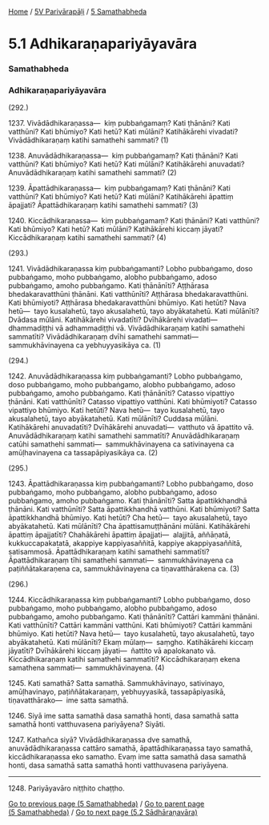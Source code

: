 
[Home](/) / [5V Parivārapāḷi](/tipitaka/5V.md) / [5 Samathabheda](/tipitaka/5V/5.md)

# 5.1 Adhikaraṇapariyāyavāra

### Samathabheda

### Adhikaraṇapariyāyavāra

(292.)

1237\. Vivādādhikaraṇassa—  kiṃ pubbaṅgamaṃ? Kati ṭhānāni? Kati vatthūni? Kati bhūmiyo? Kati hetū? Kati mūlāni? Katihākārehi vivadati? Vivādādhikaraṇaṃ katihi samathehi sammati? (1)

1238\. Anuvādādhikaraṇassa—  kiṃ pubbaṅgamaṃ? Kati ṭhānāni? Kati vatthūni? Kati bhūmiyo? Kati hetū? Kati mūlāni? Katihākārehi anuvadati? Anuvādādhikaraṇaṃ katihi samathehi sammati? (2)

1239\. Āpattādhikaraṇassa—  kiṃ pubbaṅgamaṃ? Kati ṭhānāni? Kati vatthūni? Kati bhūmiyo? Kati hetū? Kati mūlāni? Katihākārehi āpattiṃ āpajjati? Āpattādhikaraṇaṃ katihi samathehi sammati? (3)

1240\. Kiccādhikaraṇassa—  kiṃ pubbaṅgamaṃ? Kati ṭhānāni? Kati vatthūni? Kati bhūmiyo? Kati hetū? Kati mūlāni? Katihākārehi kiccaṃ jāyati? Kiccādhikaraṇaṃ katihi samathehi sammati? (4)

(293.)

1241\. Vivādādhikaraṇassa kiṃ pubbaṅgamanti? Lobho pubbaṅgamo, doso pubbaṅgamo, moho pubbaṅgamo, alobho pubbaṅgamo, adoso pubbaṅgamo, amoho pubbaṅgamo. Kati ṭhānānīti? Aṭṭhārasa bhedakaravatthūni ṭhānāni. Kati vatthūnīti? Aṭṭhārasa bhedakaravatthūni. Kati bhūmiyoti? Aṭṭhārasa bhedakaravatthūni bhūmiyo. Kati hetūti? Nava hetū—  tayo kusalahetū, tayo akusalahetū, tayo abyākatahetū. Kati mūlānīti? Dvādasa mūlāni. Katihākārehi vivadatīti? Dvīhākārehi vivadati—  dhammadiṭṭhi vā adhammadiṭṭhi vā. Vivādādhikaraṇaṃ katihi samathehi sammatīti? Vivādādhikaraṇaṃ dvīhi samathehi sammati—  sammukhāvinayena ca yebhuyyasikāya ca. (1)

(294.)

1242\. Anuvādādhikaraṇassa kiṃ pubbaṅgamanti? Lobho pubbaṅgamo, doso pubbaṅgamo, moho pubbaṅgamo, alobho pubbaṅgamo, adoso pubbaṅgamo, amoho pubbaṅgamo. Kati ṭhānānīti? Catasso vipattiyo ṭhānāni. Kati vatthūnīti? Catasso vipattiyo vatthūni. Kati bhūmiyoti? Catasso vipattiyo bhūmiyo. Kati hetūti? Nava hetū—  tayo kusalahetū, tayo akusalahetū, tayo abyākatahetū. Kati mūlānīti? Cuddasa mūlāni. Katihākārehi anuvadatīti? Dvīhākārehi anuvadati—  vatthuto vā āpattito vā. Anuvādādhikaraṇaṃ katihi samathehi sammatīti? Anuvādādhikaraṇaṃ catūhi samathehi sammati—  sammukhāvinayena ca sativinayena ca amūḷhavinayena ca tassapāpiyasikāya ca. (2)

(295.)

1243\. Āpattādhikaraṇassa kiṃ pubbaṅgamanti? Lobho pubbaṅgamo, doso pubbaṅgamo, moho pubbaṅgamo, alobho pubbaṅgamo, adoso pubbaṅgamo, amoho pubbaṅgamo. Kati ṭhānānīti? Satta āpattikkhandhā ṭhānāni. Kati vatthūnīti? Satta āpattikkhandhā vatthūni. Kati bhūmiyoti? Satta āpattikkhandhā bhūmiyo. Kati hetūti? Cha hetū—  tayo akusalahetū, tayo abyākatahetū. Kati mūlānīti? Cha āpattisamuṭṭhānāni mūlāni. Katihākārehi āpattiṃ āpajjatīti? Chahākārehi āpattiṃ āpajjati—  alajjitā, aññāṇatā, kukkuccapakatatā, akappiye kappiyasaññitā, kappiye akappiyasaññitā, satisammosā. Āpattādhikaraṇaṃ katihi samathehi sammatīti? Āpattādhikaraṇaṃ tīhi samathehi sammati—  sammukhāvinayena ca paṭiññātakaraṇena ca, sammukhāvinayena ca tiṇavatthārakena ca. (3)

(296.)

1244\. Kiccādhikaraṇassa kiṃ pubbaṅgamanti? Lobho pubbaṅgamo, doso pubbaṅgamo, moho pubbaṅgamo, alobho pubbaṅgamo, adoso pubbaṅgamo, amoho pubbaṅgamo. Kati ṭhānānīti? Cattāri kammāni ṭhānāni. Kati vatthūnīti? Cattāri kammāni vatthūni. Kati bhūmiyoti? Cattāri kammāni bhūmiyo. Kati hetūti? Nava hetū—  tayo kusalahetū, tayo akusalahetū, tayo abyākatahetū. Kati mūlānīti? Ekaṃ mūlaṃ—  saṃgho. Katihākārehi kiccaṃ jāyatīti? Dvīhākārehi kiccaṃ jāyati—  ñattito vā apalokanato vā. Kiccādhikaraṇaṃ katihi samathehi sammatīti? Kiccādhikaraṇaṃ ekena samathena sammati—  sammukhāvinayena. (4)

1245\. Kati samathā? Satta samathā. Sammukhāvinayo, sativinayo, amūḷhavinayo, paṭiññātakaraṇaṃ, yebhuyyasikā, tassapāpiyasikā, tiṇavatthārako—  ime satta samathā.

1246\. Siyā ime satta samathā dasa samathā honti, dasa samathā satta samathā honti vatthuvasena pariyāyena? Siyāti.

1247\. Kathañca siyā? Vivādādhikaraṇassa dve samathā, anuvādādhikaraṇassa cattāro samathā, āpattādhikaraṇassa tayo samathā, kiccādhikaraṇassa eko samatho. Evaṃ ime satta samathā dasa samathā honti, dasa samathā satta samathā honti vatthuvasena pariyāyena.

---

1248\. Pariyāyavāro niṭṭhito chaṭṭho.



[Go to previous page (5 Samathabheda)](/tipitaka/5V/5.md) / [Go to parent page (5 Samathabheda)](/tipitaka/5V/5.md) / [Go to next page (5.2 Sādhāraṇavāra)](/tipitaka/5V/5/5.2.md)



